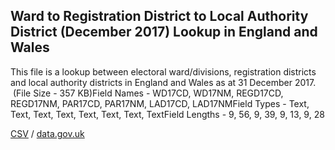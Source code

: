 ## Ward to Registration District to Local Authority District (December 2017) Lookup in England and Wales

This file is a lookup between electoral ward/divisions, registration districts and local authority districts in England and Wales as at 31 December 2017.  (File Size - 357 KB)Field Names - WD17CD, WD17NM, REGD17CD, REGD17NM, PAR17CD, PAR17NM, LAD17CD, LAD17NMField Types - Text, Text, Text, Text, Text, Text, Text, TextField Lengths - 9, 56, 9, 39, 9, 13, 9, 28

[CSV](../csv/095.csv) / [data.gov.uk](https://data.gov.uk/dataset/c3f8f9d4-fd4f-42dc-973f-68d133e90c27/ward-to-registration-district-to-local-authority-district-december-2017-lookup-in-england-and-wales)

